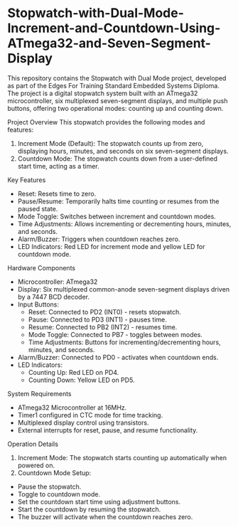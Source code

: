 # Stopwatch-with-Dual-Mode-Increment-and-Countdown-Using-ATmega32-and-Seven-Segment-Display
This repository contains the Stopwatch with Dual Mode project, developed as part of the Edges For Training Standard Embedded Systems Diploma. The project is a digital stopwatch system built with an ATmega32 microcontroller, six multiplexed seven-segment displays, and multiple push buttons, offering two operational modes: counting up and counting down.

Project Overview
This stopwatch provides the following modes and features:

1. Increment Mode (Default): The stopwatch counts up from zero, displaying hours, minutes, and seconds on six seven-segment displays.
2. Countdown Mode: The stopwatch counts down from a user-defined start time, acting as a timer.

Key Features
- Reset: Resets time to zero.
- Pause/Resume: Temporarily halts time counting or resumes from the paused state.
- Mode Toggle: Switches between increment and countdown modes.
- Time Adjustments: Allows incrementing or decrementing hours, minutes, and seconds.
- Alarm/Buzzer: Triggers when countdown reaches zero.
- LED Indicators: Red LED for increment mode and yellow LED for countdown mode.

Hardware Components
- Microcontroller: ATmega32
- Display: Six multiplexed common-anode seven-segment displays driven by a 7447 BCD decoder.
- Input Buttons:
  - Reset: Connected to PD2 (INT0) - resets stopwatch.
  - Pause: Connected to PD3 (INT1) - pauses time.
  - Resume: Connected to PB2 (INT2) - resumes time.
  - Mode Toggle: Connected to PB7 - toggles between modes.
  - Time Adjustments: Buttons for incrementing/decrementing hours, minutes, and seconds.
- Alarm/Buzzer: Connected to PD0 - activates when countdown ends.
- LED Indicators:
  - Counting Up: Red LED on PD4.
  - Counting Down: Yellow LED on PD5.

System Requirements
- ATmega32 Microcontroller at 16MHz.
- Timer1 configured in CTC mode for time tracking.
- Multiplexed display control using transistors.
- External interrupts for reset, pause, and resume functionality.

Operation Details
1. Increment Mode: The stopwatch starts counting up automatically when powered on.
2. Countdown Mode Setup:
  - Pause the stopwatch.
  - Toggle to countdown mode.
  - Set the countdown start time using adjustment buttons.
  - Start the countdown by resuming the stopwatch.
  - The buzzer will activate when the countdown reaches zero.
